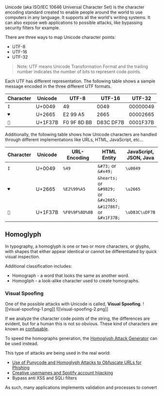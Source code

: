 Unicode (aka ISO/IEC 10646 Universal Character Set) is the character encoding standard created to enable people around the world to use computers in any language. It supports all the world's writing systems. It can also expose web applications to possible attacks, like bypassing security filters for example.

There are three ways to map Unicode character points:
- UTF-8
- UTF-16
- UTF-32
> Note: UTF means Unicode Transformation Format and the trailing number indicates the number of bits to represent code points.

Each UTF has different representation. The following table shows a sample message encoded in the three different UTF formats.

| Character | Unicode | UTF-8       | UTF-16    | UTF-32   |
| --------- | ------- | ----------- | --------- | -------- |
| `I`       | U+0049  | 49          | 0049      | 00000049 |
| `♥`       | U+2665  | E2 99 A5    | 2665      | 00002665 |
| `🍻`      | U+1F37B | F0 9F 8D BB | D83C DF7B | 0001F37B |
Additionally, the following table shows how Unicode characters are handled through different implementations like URLs, HTML, JavaScript, etc...

| Character | Unicode | URL-Encoding   | HTML Entity                           | JavaScript, JSON, Java |
| --------- | ------- | -------------- | ------------------------------------- | ---------------------- |
| `I`       | U+0049  | `%49`          | `&#73;` or `&#x49;`                   | `\u0049`               |
| `♥`       | U+2665  | `%E2%99%A5`    | `&hearts;` or `&#9829;` or `&#x2665;` | `\u2665`               |
| `🍻`      | U+1F37B | `%F0%9F%8D%8B` | `&#127867;` or `&#x1F37B;`            | `\uD83C\uDF7B`         |
## Homoglyph
In typography, a homoglyph is one or two or more characters, or glyphs, with shapes that either appear identical or cannot be differentiated by quick visual inspection.

Additional classification includes:
- Homograph - a word that looks the same as another word.
- Homogliph - a look-alike character used to create homographs.
### Visual Spoofing
One of the possible attacks with Unicode is called, **Visual Spoofing**.
![[visual-spoofing-1.png]]
![[visual-spoofing-2.png]]

If we analyze the character code points of the string, the differences are evident, but for a human this is not so obvious. These kind of characters are known as [confusable](https://util.unicode.org/UnicodeJsps/confusables.jsp).

To speed the homographs generation, the [Homoglyph Attack Generator](https://www.irongeek.com/homoglyph-attack-generator.php) can be used instead.

This type of attacks are being used in the real world:
- [Use of Punycode and Homoglyph Attacks to Obfuscate URLs for Phishing](https://www.irongeek.com/i.php?page=security/out-of-character-use-of-punycode-and-homoglyph-attacks-to-obfuscate-urls-for-phishing)
- [Creative usernames and Spotify account hijacking](https://engineering.atspotify.com/2013/06/creative-usernames/)
- Bypass anti XSS and SQLi filters

As such, many applications implements validation and processes to convert
